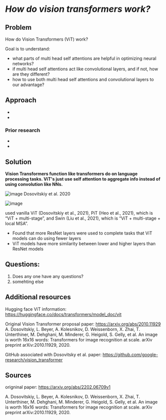 
# *How do vision transformers work?*

## Problem 

How do Vision Transformers (ViT) work? 

Goal is to understand:
- what parts of multi head self attentions are helpful in optimizing neural networks?
- if multi head self attentions act like convolutional layers, and if not, how are they different?
- how to use both multi head self attentions and convolutional layers to our advantage?

## Approach
- 
- 

### Prior research
- 
-

## Solution

**Vision Transformers function like transformers do on language processing tasks. ViT's just use self attention to aggregate info instead of using convolution like NNs.**

![image](https://user-images.githubusercontent.com/64801054/197888096-7dd5e6be-e87c-49a6-80e6-1dd071271f56.png)
Dosovitskiy et al. 2020

![image](https://user-images.githubusercontent.com/64801054/197893010-652a33a2-9de8-4873-8af5-afbf0cf17e24.png)


used vanilla ViT (Dosovitskiy et al., 2021), PiT (Heo et al., 2021), which is “ViT + multi-stage”, and Swin (Liu et al., 2021), which is “ViT + multi-stage + local MSA”.

- Found that more ResNet layers were used to complete tasks that ViT models can do using fewer layers
- ViT models have more similarity between lower and higher layers than ResNet models


## Questions:

1. Does any one have any questions?
2. somehting else 

## Additional resources

Hugging face ViT information:
https://huggingface.co/docs/transformers/model_doc/vit

Original Vision Transformer proposal paper: https://arxiv.org/abs/2010.11929
A. Dosovitskiy, L. Beyer, A. Kolesnikov, D. Weissenborn, X. Zhai, T. Unterthiner, M. Dehghani, M. Minderer, G. Heigold, S. Gelly, et al. An image is worth 16x16 words: Transformers for image recognition at scale. arXiv preprint arXiv:2010.11929, 2020.

GitHub associated with Dosovitsky et al. paper: 
https://github.com/google-research/vision_transformer

## Sources

origninal paper: https://arxiv.org/abs/2202.06709v1

A. Dosovitskiy, L. Beyer, A. Kolesnikov, D. Weissenborn, X. Zhai, T. Unterthiner, M. Dehghani, M. Minderer, G. Heigold, S. Gelly, et al. An image is worth 16x16 words: Transformers for image recognition at scale. arXiv preprint arXiv:2010.11929, 2020.





